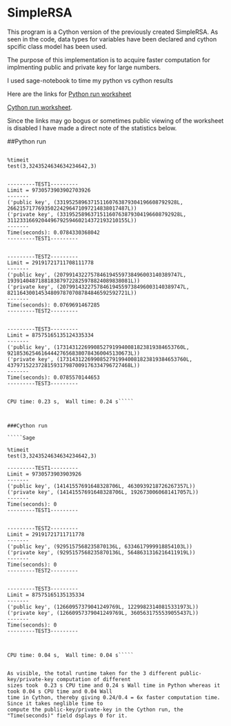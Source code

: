 SimpleRSA
=========
This program is a Cython version of the previously created SimpleRSA. As seen in the code, 
data types for variables have been declared and cython spcific class model has been used.

The purpose of this implementation is to acquire faster computation for implmenting
public and private key for large numbers.

I used sage-notebook to time my python vs cython results

Here are the links for [Python run worksheet](http://www.sagenb.org/home/pub/5039) 

[Cython run worksheet](http://www.sagenb.org/home/pub/5038). 

Since the links may go bogus or sometimes public viewing of the worksheet is disabled
I have made a direct note of the statistics  below.


##Python run
`````Sage

%timeit
test(3,3243524634634234642,3)

       	
---------TEST1---------
Limit = 9730573903902703926
-------
('public key', (331952589637151160763879304196608792928L,
266215717769350224296471097214838017487L))
('private key', (331952589637151160763879304196608792928L,
311233166920449679259460214372193210155L))
-------
Time(seconds): 0.0784330368042
---------TEST1---------


---------TEST2---------
Limit = 29191721711708111778
-------
('public key', (2079914322757846194559738496003140389747L,
1939140487188183879722825978824089838081L))
('private key', (2079914322757846194559738496003140389747L,
821164300145348097870708784846592592721L))
-------
Time(seconds): 0.0769691467285
---------TEST2---------


---------TEST3---------
Limit = 87575165135124335334
-------
('public key', (17314312269908527919940081823819384653760L,
9218536254616444276568380784360045130673L))
('private key', (17314312269908527919940081823819384653760L,
4379715223728159317987009176334796727468L))
-------
Time(seconds): 0.0785570144653
---------TEST3---------


CPU time: 0.23 s,  Wall time: 0.24 s`````



###Cython run

`````Sage 
	
%timeit
test(3,3243524634634234642,3)
       	
---------TEST1---------
Limit = 9730573903903926
-------
('public key', (14141557691648328706L, 4630939218726267357L))
('private key', (14141557691648328706L, 1926730060681417057L))
-------
Time(seconds): 0
---------TEST1---------


---------TEST2---------
Limit = 29191721711711778
-------
('public key', (9295157568235870136L, 6334617999918854103L))
('private key', (9295157568235870136L, 5648631316216411919L))
-------
Time(seconds): 0
---------TEST2---------


---------TEST3---------
Limit = 87575165135135334
-------
('public key', (12660957379041249769L, 12299823140815331973L))
('private key', (12660957379041249769L, 3605631755539055437L))
-------
Time(seconds): 0
---------TEST3---------



CPU time: 0.04 s,  Wall time: 0.04 s`````


As visible, the total runtime taken for the 3 different public-key/private-key computation of different
sizes took	0.23 s CPU time and	0.24 s Wall time in Python whereas it took 0.04 s CPU time and 0.04 Wall
time in Cython, thereby giving 0.24/0.4 = 6x faster computation time. Since it takes neglible time to
compute the public-key/private-key in the Cython run, the "Time(seconds)" field dsplays 0 for it. 

